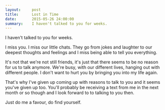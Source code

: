 ```yaml
---
layout:     post
title:      Lost in Time
date:       2015-05-26 24:00:00
summary:    I haven't talked to you for weeks.
---
```


I haven't talked to you for weeks.

I miss you. I miss our little chats. They go from jokes and laughter to our deepest thoughts and feelings and I miss being able to tell you everything.

It's not that we're not still friends, it's just that there seems to be no reason for us to talk anymore. We're busy, with our different lives, hanging out with different people. I don't want to hurt you by bringing you into my life again.

That's why I've given up coming up with reasons to talk to you and it seems you've given up too. You'll probably be receiving a text from me in the next month or so though and I look forward to to talking to you then.

Just do me a favour, do find yourself.